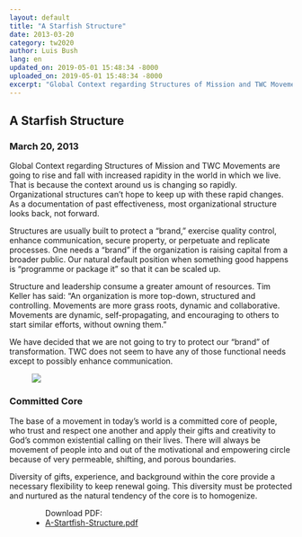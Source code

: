 ```yaml
---
layout: default
title: "A Starfish Structure"
date: 2013-03-20
category: tw2020
author: Luis Bush
lang: en
updated_on: 2019-05-01 15:48:34 -8000
uploaded_on: 2019-05-01 15:48:34 -8000
excerpt: "Global Context regarding Structures of Mission and TWC Movements are going to rise and fall with increased rapidity in the world in which we live. That is because the context around us is changing so rapidly. Organizational structures can’t hope to keep up with these rapid changes. As a documentation of past effectiveness, most organizational structure looks back, not forward."
---
```

<article class="document-container" data-publication-date="{{page.date}}" data-uploaded-on="{{page.uploaded_on}}" data-updated-on="{{page.updated_on}}" data-category="{{page.category}}">
<h1>A Starfish Structure</h1>
<h3 id="article-date"><time datetime="2013-03-20">March 20, 2013</time></h3>
<p>Global Context regarding Structures of Mission and TWC Movements are going to rise and fall with increased rapidity in the world in which we live. That is because the context around us is changing so rapidly. Organizational structures can’t hope to keep up with these rapid changes. As a documentation of past effectiveness, most organizational structure looks back, not forward.</p>

<p>Structures are usually built to protect a “brand,” exercise quality control, enhance communication, secure property, or perpetuate and replicate processes. One needs a “brand” if the organization is raising capital from a broader public. Our natural default position when something good happens is “programme or package it” so that it can be scaled up.</p>

<p>Structure and leadership consume a greater amount of resources. Tim Keller has said: “An organization is more top-down, structured and controlling. Movements are more grass roots, dynamic and collaborative. Movements are dynamic, self-propagating, and encouraging to others to start similar efforts, without owning them.”</p>

<p>We have decided that we are not going to try to protect our “brand” of transformation. TWC does not seem to have any of those functional needs except to possibly enhance communication.</p>

<figure class="pic-center">
  <img src="{{ site.baseurl }}/assets/images/2013-03-20/Committed-Core.png">
</figure>
<h3>Committed Core</h3>
<p>The base of a movement in today’s world is a committed core of people, who trust and respect one another and apply their gifts and creativity to God’s common existential calling on their lives. There will always be movement of people into and out of the motivational and empowering circle because of very permeable, shifting, and porous boundaries.</p>

<p>Diversity of gifts, experience, and background within the core provide a necessary flexibility to keep renewal going. This diversity must be protected and nurtured as the natural tendency of the core is to homogenize.</p>

<figure class="resource-links">
  <ul>Download PDF:
    <li><a href="{{ site.url }}{{ site.baseurl }}/assets/pdf/2013-03-20/A-Startfish-Structure.pdf">A-Startfish-Structure.pdf</a></li>
  </ul>
</figure>
</article>
